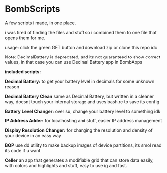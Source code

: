 # BombScripts
A few scripts i made, in one place.

i was tired of finding the files and stuff so i combined them to one file that opens them for me.

usage:
click the green GET button and download zip
or clone this repo idc

Note: DecimalBattery is deprecated, and its not guaranteed to show correct values, in that case you can use Decimal Battery app in BombApps

**included scripts:**

**Decimal Battery:**
to get your battery level in decimals for some unknown reason

**Decimal Battery Clean**
same as Decimal Battery, but written in a cleaner way, doesnt touch your internal storage and uses bash.rc to save its config

**Battery Level Changer:**
over su, change your battery level to something idk

**IP Address Adder:**
for localhosting and stuff, easier IP address management

**Display Resolution Changer:**
for changing the resolution and density of your device in an easy way

**BQP**
use dd utility to make backup images of device partitions, its smol read its code if u want

**Celler**
an app that generates a modifiable grid that can store data easily, with colors and highlights and stuff, easy to use ig and fast.
